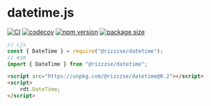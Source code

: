 # datetime.js

[![CI](https://github.com/rizzzse/datetime.js/actions/workflows/ci.yml/badge.svg)](https://github.com/rizzzse/datetime.js/actions/workflows/ci.yml)
[![codecov](https://codecov.io/gh/rizzzse/datetime.js/branch/main/graph/badge.svg?token=N5VTZ5QWCB)](https://codecov.io/gh/rizzzse/datetime.js)
[![npm version](https://img.shields.io/npm/v/@rizzzse/datetime/latest?logo=npm)](https://www.npmjs.com/package/@rizzzse/datetime)
[![package size](https://img.shields.io/bundlephobia/min/@rizzzse/datetime)](https://bundlephobia.com/package/@rizzzse/datetime)

```ts
// cjs
const { DateTime } = require("@rizzzse/datetime");
// esm
import { DateTime } from "@rizzzse/datetime";
```

```html
<script src="https://unpkg.com/@rizzzse/datetime@0.2"></script>
<script>
    rdt.DateTime;
</script>
```
